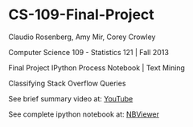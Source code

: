 CS-109-Final-Project
====================

Claudio Rosenberg, Amy Mir, Corey Crowley

Computer Science 109 - Statistics 121 | Fall 2013

Final Project IPython Process Notebook | Text Mining



Classifying Stack Overflow Queries 



See brief summary video at: <a href="http://youtu.be/FQ9_t87ik60">YouTube</a>

See complete ipython notebook at: <a href="http://nbviewer.ipython.org/github/GalaxyThinker/CS-109-Final-Project/blob/master/CS109FinalProject.ipynb">NBViewer</a>


